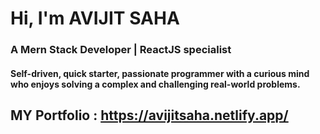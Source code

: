 # Hi, I'm AVIJIT SAHA
### A Mern Stack Developer | ReactJS specialist 
#### Self-driven, quick starter, passionate programmer with a curious mind who enjoys solving a complex and challenging real-world problems.

## MY Portfolio : https://avijitsaha.netlify.app/
